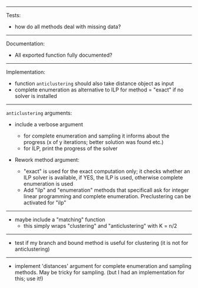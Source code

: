 
---

Tests:

- how do all methods deal with missing data?

---

Documentation:

- All exported function fully documented?

---


Implementation:

- function `anticlustering` should also take distance object as input
- complete enumeration as alternative to ILP for method = "exact" if 
  no solver is installed 

---

`anticlustering` arguments:

- include a verbose argument
    + for complete enumeration and sampling 
      it informs about the progress (x of y iterations; better solution 
      was found etc.)
    + for ILP, print the progress of the solver

- Rework method argument:
    + "exact" is used for the exact computation only; 
      it checks whether an ILP solver is available, if YES, the ILP 
      is used, otherwise complete enumeration is used
    + Add "ilp" and "enumeration" methods that specificall ask for 
      integer linear programming and complete enumeration. Preclustering 
      can be activated for "ilp"
      
--- 

- maybe include a "matching" function
    + this simply wraps "clustering" and "anticlustering" with 
      K = n/2

---

- test if my branch and bound method is useful for clustering 
  (it is not for anticlustering)

--- 

- implement 'distances' argument for complete enumeration
  and sampling methods. May be tricky for sampling. (but I had an 
  implementation for this; use it!)
